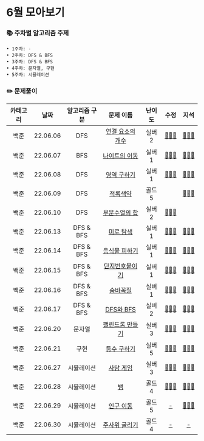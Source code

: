 # 6월 모아보기
### 📚 주차별 알고리즘 주제
    • 1주차: -
    • 2주차: DFS & BFS
    • 3주차: DFS & BFS
    • 4주차: 문자열, 구현
    • 5주차: 시뮬레이션

### ✏️ 문제풀이
| 카테고리 | 날짜 | 알고리즘 구분 | 문제 이름 | 난이도 | 수정 | 지석 |  
| :----------: | :----------: | :----------: | :----------: | :----------: | :----------: | :----------: | 
| 백준 | 22.06.06 | DFS | [연결 요소의 개수](https://www.acmicpc.net/problem/11724) | 실버 2 | [🙆🏻‍♀️](../수정/Graph-Theory/BOJ11724.md) | [🙆🏻‍♂️](../지석/Graph-Theory/BOJ11724.md) |
| 백준 | 22.06.07 | BFS | [나이트의 이동](https://www.acmicpc.net/problem/7562) | 실버 1 | [🙆🏻‍♀️](../수정/Graph-Theory/BOJ7562.md) | [🙆🏻‍♂️](../지석/Graph-Theory/BOJ7562.md) |
| 백준 | 22.06.08 | DFS | [영역 구하기](https://www.acmicpc.net/problem/2583) | 실버 1 | [🙆🏻‍♀️](../수정/Graph-Theory/BOJ2583.md) | [🙆🏻‍♂️](../지석/Graph-Theory/BOJ2583.md) |
| 백준 | 22.06.09 | DFS | [적록색약](https://www.acmicpc.net/problem/10026) | 골드 5 |  | [🙆🏻‍♂️](../지석/Graph-Theory/BOJ10026.md) |
| 백준 | 22.06.10 | DFS | [부분수열의 합](https://www.acmicpc.net/problem/1182) | 실버 2 | [🙆🏻‍♀️](../수정/Graph-Theory/BOJ1182.md) |  |
| 백준 | 22.06.13 | DFS & BFS | [미로 탐색](https://www.acmicpc.net/problem/2178) | 실버 1 | [🙆🏻‍♀️](../수정/Graph-Theory/BOJ2178.md) | [🙆🏻‍♂️](../지석/Graph-Theory/BOJ2178.md) |
| 백준 | 22.06.14 | DFS & BFS | [음식물 피하기](https://www.acmicpc.net/problem/1743) | 실버 1 | [🙆🏻‍♀️](../수정/Graph-Theory/BOJ1743.md) | [🙆🏻‍♂️](../지석/Graph-Theory/BOJ1743.md) |
| 백준 | 22.06.15 | DFS & BFS | [단지번호붙이기](https://www.acmicpc.net/problem/2667) | 실버 1 | [🙆🏻‍♀️](../수정/Graph-Theory/BOJ2667.md) | [🙆🏻‍♂️](../지석/Graph-Theory/BOJ2667.md) |
| 백준 | 22.06.16 | DFS & BFS | [숨바꼭질](https://www.acmicpc.net/problem/1697) | 실버 1 | [🙆🏻‍♀️](../수정/Graph-Theory/BOJ1697.md) | [🙆🏻‍♂️](../지석/Graph-Theory/BOJ1697.md) |
| 백준 | 22.06.17 | DFS & BFS | [DFS와 BFS](https://www.acmicpc.net/problem/1260) | 실버 2 | [🙆🏻‍♀️](../수정/Graph-Theory/BOJ1260.md) | [🙆🏻‍♂️](../지석/Graph-Theory/BOJ1260.md) |
| 백준 | 22.06.20 | 문자열 | [팰린드롬 만들기](https://www.acmicpc.net/problem/1213) | 실버 3 | [🙆🏻‍♀️](../수정/String/BOJ1213.md) | [🙆🏻‍♂️](../지석/String/BOJ1213.md) |
| 백준 | 22.06.21 | 구현 | [등수 구하기](https://www.acmicpc.net/problem/1205) | 실버 5 | [🙆🏻‍♀️](../수정/Implementation/BOJ1205.md) | [🙆🏻‍♂️](../지석/Implementation/BOJ1205.md) |
| 백준 | 22.06.27 | 시뮬레이션 | [사탕 게임](https://www.acmicpc.net/problem/3085) | 실버 3 | [🙆🏻‍♀️](../수정/Simulation/BOJ3085.md) | [🙆🏻‍♂️](../지석/Simulation/BOJ3085.md) |
| 백준 | 22.06.28 | 시뮬레이션 | [뱀](https://www.acmicpc.net/problem/3190) | 골드 4 | [🙆🏻‍♀️](../수정/Simulation/BOJ3190.md) | [🙆🏻‍♂️](../지석/Simulation/BOJ3190.md) |
| 백준 | 22.06.29 | 시뮬레이션 | [인구 이동](https://www.acmicpc.net/problem/16234) | 골드 5 | [-]() | [🙆🏻‍♂️](../지석/Simulation/BOJ16234.md) |
| 백준 | 22.06.30 | 시뮬레이션 | [주사위 굴리기](https://www.acmicpc.net/problem/14499) | 골드 4 | [-]() | [-]() |